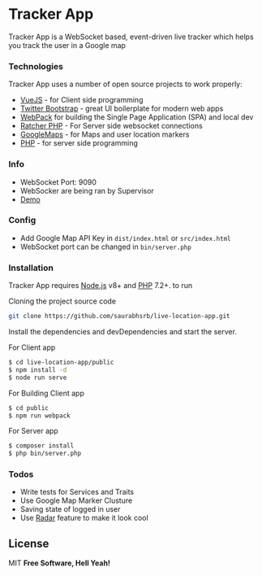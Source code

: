 # Tracker App

Tracker App is a WebSocket based, event-driven live tracker which helps you track the user in a Google map

### Technologies

Tracker App uses a number of open source projects to work properly:

* [VueJS](https://vuejs.org/) - for Client side programming
* [Twitter Bootstrap](http://twitter.github.com/bootstrap/) - great UI boilerplate for modern web apps
* [WebPack](https://webpack.js.org/) for building the Single Page Application (SPA) and local dev
* [Ratcher PHP](http://socketo.me/) - For Server side websocket connections
* [GoogleMaps](https://developers.google.com/maps/documentation/) - for Maps and user location markers
* [PHP](http://php.net) - for server side programming


### Info
- WebSocket Port: 9090
- WebSocker are being ran by Supervisor 
- [Demo](http://tracker.mycodesamples.com) 

### Config
- Add Google Map API Key in `dist/index.html` or `src/index.html`
- WebSocket port can be changed in `bin/server.php`

### Installation

Tracker App requires [Node.js](https://nodejs.org/) v8+ and [PHP](http://php.net) 7.2+. to run 

Cloning the project source code
```sh
git clone https://github.com/saurabhsrb/live-location-app.git
```
Install the dependencies and devDependencies and start the server.

For Client app
```sh
$ cd live-location-app/public
$ npm install -d
$ node run serve
```

For Building Client app

```sh
$ cd public
$ npm run webpack
```

For Server app 

```sh
$ composer install
$ php bin/server.php
```

### Todos

 - Write tests for Services and Traits
 - Use Google Map Marker Clusture
 - Saving state of logged in user
 - Use [Radar](https://codepen.io/netsi1964/pen/NALXar/) feature to make it look cool

License
----

MIT
**Free Software, Hell Yeah!**